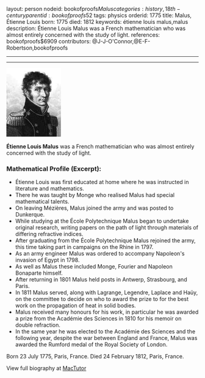 layout: person
nodeid: bookofproofs$Malus
categories: history,18th-century
parentid: bookofproofs$52
tags: physics
orderid: 1775
title: Malus, Étienne Louis
born: 1775
died: 1812
keywords: étienne louis malus,malus
description: Étienne Louis Malus was a French mathematician who was almost entirely concerned with the study of light.
references: bookofproofs$6909
contributors: @J-J-O'Connor,@E-F-Robertson,bookofproofs

---



---

![Malus.jpg](https://github.com/bookofproofs/bookofproofs.github.io/blob/main/_sources/_assets/images/portraits/Malus.jpg?raw=true)

**Étienne Louis Malus** was a French mathematician who was almost entirely concerned with the study of light.

### Mathematical Profile (Excerpt):
* Étienne Louis was first educated at home where he was instructed in literature and mathematics.
* There he was taught by Monge who realised Malus had special mathematical talents.
* On leaving Mézières, Malus joined the army and was posted to Dunkerque.
* While studying at the École Polytechnique Malus began to undertake original research, writing papers on the path of light through materials of differing refractive indices.
* After graduating from the École Polytechnique Malus rejoined the army, this time taking part in campaigns on the Rhine in 1797.
* As an army engineer Malus was ordered to accompany Napoleon's invasion of Egypt in 1798.
* As well as Malus these included Monge, Fourier and Napoleon Bonaparte himself.
* After returning in 1801 Malus held posts in Antwerp, Strasbourg, and Paris.
* In 1811 Malus served, along with Lagrange, Legendre, Laplace and Haüy, on the committee to decide on who to award the prize to for the best work on the propagation of heat in solid bodies.
* Malus received many honours for his work, in particular he was awarded a prize from the Académie des Sciences in 1810 for his memoir on double refraction.
* In the same year he was elected to the Académie des Sciences and the following year, despite the war between England and France, Malus was awarded the Rumford medal of the Royal Society of London.

Born 23 July 1775, Paris, France. Died 24 February 1812, Paris, France.

View full biography at [MacTutor](https://mathshistory.st-andrews.ac.uk/Biographies/Malus/)
